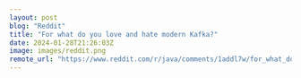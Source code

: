 ```yaml
---
layout: post
blog: "Reddit"
title: "For what do you love and hate modern Kafka?"
date: 2024-01-28T21:26:03Z
image: images/reddit.png
remote_url: "https://www.reddit.com/r/java/comments/1addl7w/for_what_do_you_love_and_hate_modern_kafka/"
---
```

